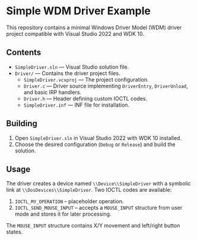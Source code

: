 # Simple WDM Driver Example

This repository contains a minimal Windows Driver Model (WDM) driver project compatible with Visual Studio 2022 and WDK 10.

## Contents

- `SimpleDriver.sln` &mdash; Visual Studio solution file.
- `Driver/` &mdash; Contains the driver project files.
  - `SimpleDriver.vcxproj` &mdash; The project configuration.
  - `Driver.c` &mdash; Driver source implementing `DriverEntry`, `DriverUnload`, and basic IRP handlers.
  - `Driver.h` &mdash; Header defining custom IOCTL codes.
  - `SimpleDriver.inf` &mdash; INF file for installation.

## Building

1. Open `SimpleDriver.sln` in Visual Studio 2022 with WDK 10 installed.
2. Choose the desired configuration (`Debug` or `Release`) and build the solution.

## Usage

The driver creates a device named `\\Device\\SimpleDriver` with a symbolic link at `\\DosDevices\\SimpleDriver`.
Two IOCTL codes are available:

1. `IOCTL_MY_OPERATION` &ndash; placeholder operation.
2. `IOCTL_SEND_MOUSE_INPUT` &ndash; accepts a `MOUSE_INPUT` structure from user mode and stores it for later processing.

The `MOUSE_INPUT` structure contains X/Y movement and left/right button states.
